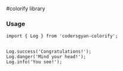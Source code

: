 #colorify library

### Usage

```
import { Log } from 'codersgyan-colorify';


Log.success('Congratulations!');
Log.danger('Mind your head!');
Log.info('You see!');


```
